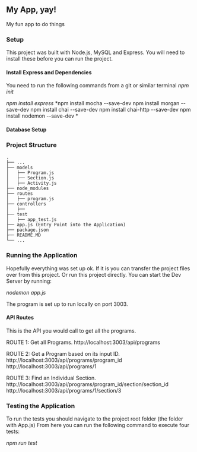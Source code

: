 ## My App, yay!
My fun app to do things 
 
### Setup 
This project was built with Node.js, MySQL and Express. 
You will need to install these before you can run the project.

#### Install Express and Dependencies 
You need to run the following commands from a git or similar terminal
*npm init*

*npm install express* 
*npm install mocha --save-dev 
npm install morgan --save-dev 
npm install chai --save-dev 
npm install chai-http --save-dev 
npm install nodemon --save-dev *

#### Database Setup



### Project Structure

    .
    ├── ...
    ├── models	                   
    │   ├── Program.js               
    │   ├── Section.js              
    │   ├── Activity.js                    
    ├── node_modules							 
    ├── routes
    │   ├── program.js         
    ├── controllers
    │   ├──  
    ├── test
    │   ├── app_test.js  
    ├── app.js (Entry Point into the Application) 
    ├── package.json
    ├── README.MD
    └── ...
	
	
### Running the Application
Hopefully everything was set up ok. If it is you can transfer the project files over from this project.
Or run this project directly. You can start the Dev Server by running:

*nodemon app.js*

The program is set up to run locally on port 3003. 

#### API Routes
This is the API you would call to get all the programs.

ROUTE 1: Get all Programs. 
http://localhost:3003/api/programs

ROUTE 2: Get a Program based on its input ID.
http://localhost:3003/api/programs/program_id
http://localhost:3003/api/programs/1

ROUTE 3: Find an Individual Section.
http://localhost:3003/api/programs/program_id/section/section_id
http://localhost:3003/api/programs/1/section/3


### Testing the Application
To run the tests you should navigate to the project root folder (the folder with App.js) 
From here you can run the following command to execute four tests: 

*npm run test*



